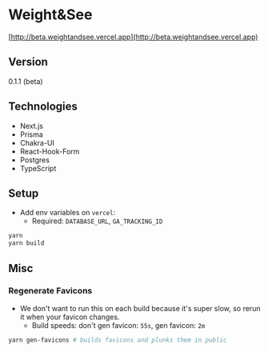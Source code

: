 # Weight&See

[http://beta.weightandsee.vercel.app](http://beta.weightandsee.vercel.app)

## Version

0.1.1 (beta)

## Technologies

- Next.js
- Prisma
- Chakra-UI
- React-Hook-Form
- Postgres
- TypeScript

## Setup

- Add env variables on `vercel`:
  - Required: `DATABASE_URL`, `GA_TRACKING_ID`

```bash
yarn
yarn build
```

## Misc

### Regenerate Favicons

- We don't want to run this on each build because it's super slow, so rerun it when your favicon changes.
  - Build speeds: don't gen favicon: `55s`, gen favicon: `2m`

```bash
yarn gen-favicons # builds favicons and plunks them in public
```
